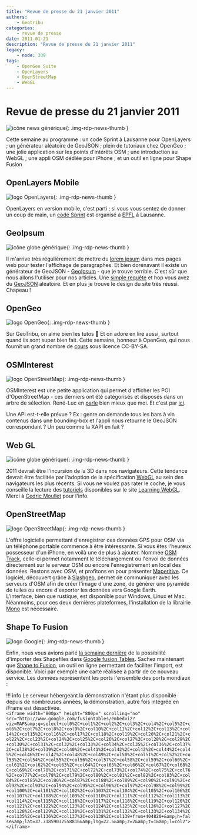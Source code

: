 ```yaml
---
title: "Revue de presse du 21 janvier 2011"
authors:
    - Geotribu
categories:
    - revue de presse
date: 2011-01-21
description: "Revue de presse du 21 janvier 2011"
legacy:
    - node: 339
tags:
    - OpenGeo Suite
    - OpenLayers
    - OpenStreetMap
    - WebGL
---
```


# Revue de presse du 21 janvier 2011

![icône news générique](https://cdn.geotribu.fr/img/internal/icons-rdp-news/news.png "icône news générique"){: .img-rdp-news-thumb }

Cette semaine au programme : un code Sprint à Lausanne pour OpenLayers ; un générateur aléatoire de GeoJSON ; plein de tutoriaux chez OpenGeo ; une jolie application sur les points d'intérêts OSM ; une introduction au WebGL ; une appli OSM dédiée pour iPhone ; et un outil en ligne pour Shape Fusion

## OpenLayers Mobile

![logo OpenLayers](https://cdn.geotribu.fr/img/logos-icones/logiciels_librairies/openlayers.png "logo OpenLayers"){: .img-rdp-news-thumb }

OpenLayers en version mobile, c'est parti ; si vous vous sentez de donner un coup de main, un [code Sprint](http://wiki.osgeo.org/wiki/Lausanne_Code_Sprint_2011) est organisé à [EPFL](http://epfl.ch/) à Lausanne.

## GeoIpsum

![icône globe générique](https://cdn.geotribu.fr/img/internal/icons-rdp-news/world.png "icône globe générique"){: .img-rdp-news-thumb }

Il m'arrive très régulièrement de mettre du [lorem ipsum](https://fr.wikipedia.org/wiki/Faux-texte) dans mes pages web pour tester l'affichage de paragraphes. Et bien dorénavant il existe un générateur de GeoJSON - [GeoIpsum](http://geoipsum.org/) - que je trouve terrible. C'est sûr que nous allons l'utiliser pour nos articles. Une [simple requête](http://craigmmills.com/geoipsum) et hop vous avez du [GeoJSON](http://geojson.org/) aléatoire. Et en plus je trouve le design du site très réussi.  
Chapeau !

## OpenGeo

![logo OpenGeo](https://cdn.geotribu.fr/img/logos-icones/logiciels_librairies/opengeosuite-sm.png "logo OpenGeo"){: .img-rdp-news-thumb }

Sur GeoTribu, on aime bien les tutos :slightly_smiling_face: Et on adore en lire aussi, surtout quand ils sont super bien fait. Cette semaine, honneur à OpenGeo, qui nous fournit un grand nombre de [cours](http://workshops.opengeo.org/) sous licence CC-BY-SA.

## OSMInterest

![logo OpenStreetMap](https://cdn.geotribu.fr/img/logos-icones/OpenStreetMap/Openstreetmap.png "logo OpenStreetMap"){: .img-rdp-news-thumb }

OSMInterest est une petite application qui permet d'afficher les POI d'OpenStreetMap - ces derniers ont été catégorisés et disposés dans un arbre de sélection. René-Luc en [parle](https://www.3liz.com/blog/rldhont/index.php?post/2011/01/18/357-osminterest-affichage-simple-des-points-d-interets-osm-en-france-metropolitaine) bien mieux que moi. Et c'est par [ici](http://demo.3liz.fr/osminterest/).  

Une API est-t-elle prévue ? Ex : genre on demande tous les bars à vin contenus dans une bounding-box et l'appli nous retourne le GeoJSON correspondant ? Un peu comme la XAPI en fait ?

## Web GL

![icône globe générique](https://cdn.geotribu.fr/img/internal/icons-rdp-news/world.png "icône globe générique"){: .img-rdp-news-thumb }

2011 devrait être l'incursion de la 3D dans nos navigateurs. Cette tendance devrait être facilitée par l'adoption de la spécification [WebGL](https://fr.wikipedia.org/wiki/WebGL) au sein des navigateurs les plus récents. Si vous ne voulez pas rater le coche, je vous conseille la lecture des [tutoriels](http://learningwebgl.com/blog/?page_id=1217) disponibles sur le site [Learning WebGL](http://learningwebgl.com/blog/). Merci à [Cedric Moullet](http://twitter.com/#!/cedricmoullet) pour l'info.

## OpenStreetMap

![logo OpenStreetMap](https://cdn.geotribu.fr/img/logos-icones/OpenStreetMap/Openstreetmap.png "logo OpenStreetMap"){: .img-rdp-news-thumb }

L'offre logicielle permettant d'enregistrer ces données GPS pour OSM via un téléphone portable commence à être intéressante. Si vous êtes l'heureux possesseur d'un iPhone, en voilà une de plus à ajouter. Nommée [OSM Track](http://www.osm4iphone.com/), celle-ci permet notamment le téléchargement ou l'envoi de données directement sur le serveur OSM ou encore l'enregistrement en local des données. Restons avec OSM, et profitons en pour présenter [Maperitive](http://maperitive.net/). Ce logiciel, découvert grâce à [Slashgeo](http://slashgeo.org/2011/01/15/Maperitive-desktop-application-drawing-maps-based-OpenStreetMap-and-GPS-data), permet de communiquer avec les serveurs d'OSM afin de créer l'image d'une zone, de générer une pyramide de tuiles ou encore d'exporter les données vers Google Earth.  
L'interface, bien que rustique, est disponible pour Windows, Linux et Mac. Néanmoins, pour ces deux dernières plateformes, l'installation de la librairie [Mono](http://www.go-mono.com/mono-downloads/download.html) est nécessaire.

## Shape To Fusion

![logo Google](https://cdn.geotribu.fr/img/logos-icones/entreprises_association/google/google.webp "logo Google"){: .img-rdp-news-thumb }

Enfin, nous vous avions parlé [la semaine dernière](http://geotribu.net/node/337#gmaps-shp) de la possibilité d'importer des Shapefiles dans [Google fusion Tables](https://www.google.com/accounts/ServiceLogin?service=fusiontables&passive=1209600&continue=http://www.google.com/fusiontables/Home&followup=http://www.google.com/fusiontables/Home). Sachez maintenant que [Shape to Fusion](http://www.shpescape.com/), un outil en ligne permettant de faciliter l'import, est disponible. Voici par exemple une carte réalisée à partir de ce nouveau service. Les données représentent les ports l'ensemble des ports mondiaux :

!!! info
    Le serveur hébergeant la démonstration n'étant plus disponible depuis de nombreuses années, la démonstration, autre fois intégrée en iFrame est désactivée.  
    `<iframe width="800px" height="800px" scrolling="no" src="http://www.google.com/fusiontables/embedviz?viz=MAP&amp;q=select+col0%2C+col1%2C+col2%2C+col3%2C+col4%2C+col5%2C+col6%2C+col7%2C+col8%2C+col9%2C+col10%2C+col11%2C+col12%2C+col13%2C+col14%2C+col15%2C+col16%2C+col17%2C+col18%2C+col19%2C+col20%2C+col21%2C+col22%2C+col23%2C+col24%2C+col25%2C+col26%2C+col27%2C+col28%2C+col29%2C+col30%2C+col31%2C+col32%2C+col33%2C+col34%2C+col35%2C+col36%2C+col37%2C+col38%2C+col39%2C+col40%2C+col41%2C+col42%2C+col43%2C+col44%2C+col45%2C+col46%2C+col47%2C+col48%2C+col49%2C+col50%2C+col51%2C+col52%2C+col53%2C+col54%2C+col55%2C+col56%2C+col57%2C+col58%2C+col59%2C+col60%2C+col61%2C+col62%2C+col63%2C+col64%2C+col65%2C+col66%2C+col67%2C+col68%2C+col69%2C+col70%2C+col71%2C+col72%2C+col73%2C+col74%2C+col75%2C+col76%2C+col77%2C+col78%2C+col79%2C+col80%2C+col81%2C+col82%2C+col83%2C+col84%2C+col85%2C+col86%2C+col87%2C+col88%2C+col89%2C+col90%2C+col91%2C+col92%2C+col93%2C+col94%2C+col95%2C+col96%2C+col97%2C+col98%2C+col99%2C+col100%2C+col101%2C+col102%2C+col103%2C+col104%2C+col105%2C+col106%2C+col107%2C+col108%2C+col109%2C+col110%2C+col111%2C+col112%2C+col113%2C+col114%2C+col115%2C+col116%2C+col117%2C+col118%2C+col119%2C+col120%2C+col121%2C+col122%2C+col123%2C+col124%2C+col125%2C+col126%2C+col127%2C+col128%2C+col129%2C+col130%2C+col131%2C+col132%2C+col133%2C+col134%2C+col135%2C+col136%2C+col137%2C+col138%2C+col139+from+404820+&amp;h=false&amp;lat=37.71859032558816&amp;lng=22.5&amp;z=2&amp;t=1&amp;l=col2"></iframe>`
